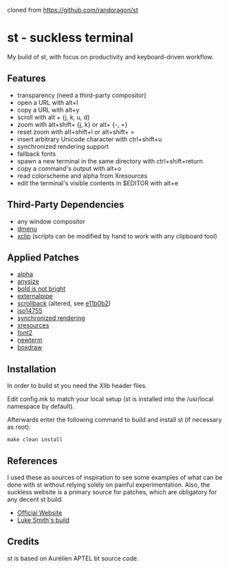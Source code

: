 cloned from https://github.com/randoragon/st

# st - suckless terminal

My build of st, with focus on productivity and keyboard-driven workflow.

## Features

- transparency (need a third-party compositor)
- open a URL with alt+l
- copy a URL with alt+y
- scroll with alt + {j, k, u, d}
- zoom with alt+shift+ {j, k} or alt+ {-, =}
- reset zoom with alt+shift+l or alt+shift+ =
- insert arbitrary Unicode character with ctrl+shift+u
- synchronized rendering support
- fallback fonts
- spawn a new terminal in the same directory with ctrl+shift+return
- copy a command's output with alt+o
- read colorscheme and alpha from Xresources
- edit the terminal's visible contents in $EDITOR with alt+e

## Third-Party Dependencies

- any window compositor
- [dmenu](https://tools.suckless.org/dmenu/)
- [xclip](https://github.com/astrand/xclip) (scripts can be modified by hand to work with any clipboard tool)

## Applied Patches

- [alpha](https://st.suckless.org/patches/alpha/)
- [anysize](https://st.suckless.org/patches/anysize/)
- [bold is not bright](https://st.suckless.org/patches/bold-is-not-bright/)
- [externalpipe](https://st.suckless.org/patches/externalpipe/)
- [scrollback](https://st.suckless.org/patches/scrollback/) (altered, see [e11b0b2](https://github.com/Randoragon/st/commit/e11b0b24d56035dbbb3dcd20004a52f55dcb4fd9))
- [iso14755](https://st.suckless.org/patches/iso14755/)
- [synchronized rendering](https://st.suckless.org/patches/sync/)
- [xresources](https://st.suckless.org/patches/xresources/)
- [font2](https://st.suckless.org/patches/font2/)
- [newterm](https://st.suckless.org/patches/newterm/)
- [boxdraw](https://st.suckless.org/patches/boxdraw/)

## Installation

In order to build st you need the Xlib header files.

Edit config.mk to match your local setup (st is installed into
the /usr/local namespace by default).

Afterwards enter the following command to build and install st (if
necessary as root):

    make clean install

## References

I used these as sources of inspiration to see some examples of what can be done with st without relying solely on painful experimentation.
Also, the suckless website is a primary source for patches, which are obligatory for any decent st build.

- [Official Website](https://st.suckless.org)
- [Luke Smith's build](https://github.com/lukesmithxyz/st)


## Credits

st is based on Aurélien APTEL <aurelien dot aptel at gmail dot com> bt source code.


